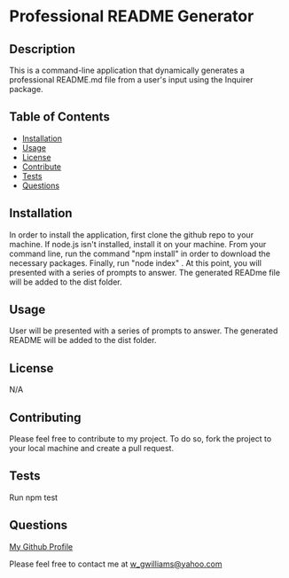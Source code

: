 
  # Professional README Generator
    
  ## Description
  This is a command-line application that dynamically generates a professional README.md file from a user's input using the Inquirer package.

  ## Table of Contents
  * [Installation](#installation)
  * [Usage](#usage)
  * [License](#license)
  * [Contribute](#contributing)
  * [Tests](#tests)
  * [Questions](#questions)

  
  ## Installation
  In order to install the application, first clone the github repo to your machine. If node.js isn't installed, install it on your machine. From your command line, run the command "npm install" in order to download the necessary packages. Finally, run "node index" .  At this point, you will presented with a series of prompts to answer. The generated READme file will be added to the dist folder.

  ## Usage 
  User will be presented with a series of prompts to answer. The generated README will be added to the dist folder.

  ## License
  N/A

  

  ## Contributing
  Please feel free to contribute to my project. To do so, fork the project to your local machine and create a pull request. 

  ## Tests
  Run npm test

  ## Questions
  [My Github Profile](https://github.com/Undisputed06)
  
  Please feel free to contact me at w_gwilliams@yahoo.com



